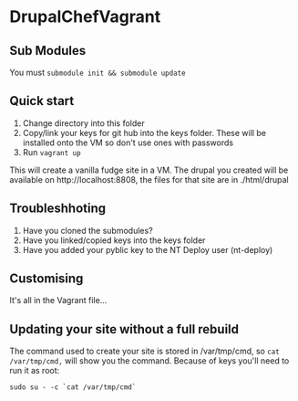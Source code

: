 DrupalChefVagrant
=================

## Sub Modules

You must ```submodule init && submodule update```

## Quick start

 1. Change directory into this folder
 1. Copy/link your keys for git hub into the keys folder.  These will be installed onto the VM so don't use ones with passwords
 1. Run ```vagrant up```

This will create a vanilla fudge site in a VM. The drupal you created will be available on http://localhost:8808, the files for that site are in ./html/drupal

## Troubleshhoting

 1. Have you cloned the submodules?
 1. Have you linked/copied keys into the keys folder
 1. Have you added your pyblic key to the NT Deploy user (nt-deploy)

## Customising

It's all in the Vagrant file...

## Updating your site without a full rebuild

The command used to create your site is stored in /var/tmp/cmd, so ```cat /var/tmp/cmd,``` will show you the command.  Because of keys you'll need to run it as root:

    sudo su - -c `cat /var/tmp/cmd`

